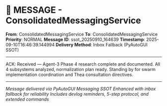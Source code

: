 # 📨 MESSAGE - ConsolidatedMessagingService

**From**: ConsolidatedMessagingService
**To**: ConsolidatedMessagingService
**Priority**: NORMAL
**Message ID**: ssot_20250910_164639
**Timestamp**: 2025-09-10T16:46:39.144994
**Delivery Method**: Inbox Fallback (PyAutoGUI SSOT)

---

ACK: Received — Agent-3 Phase 4 research complete and documented. All 4 subsystems analyzed, normalization plan ready. Standing by for swarm implementation coordination and Thea consultation directives.

---

*Message delivered via PyAutoGUI Messaging SSOT*
*Enhanced with inbox fallback for reliability*
*Includes devlog reminders, 5-step protocol, and extended commands*
